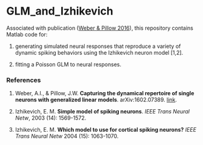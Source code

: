 # GLM_and_Izhikevich

Associated with publication ([Weber & Pillow
2016](https://arxiv.org/abs/1602.07389)), this repository contains
Matlab code for:

1. generating simulated neural responses that reproduce a variety of dynamic spiking
behaviors using the Izhikevich neuron model [1,2].

2. fitting a Poisson GLM to neural responses.


### References

1. Weber, A.I., & Pillow, J.W.  **Capturing the dynamical repertoire
   of single neurons with generalized linear
   models**. arXiv:1602.07389. [link](https://arxiv.org/abs/1602.07389). 

2. Izhikevich, E. M.  **Simple model of spiking neurons**. *IEEE Trans Neural Netw*, 2003 (14): 1569-1572.

3. Izhikevich, E. M.  **Which model to use for cortical spiking
   neurons?**  *IEEE Trans Neural
   Netw* 2004 (15): 1063-1070. 
